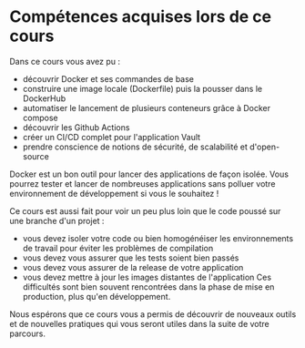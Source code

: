 # Compétences acquises lors de ce cours

Dans ce cours vous avez pu :

- découvrir Docker et ses commandes de base
- construire une image locale (Dockerfile) puis la pousser dans le DockerHub
- automatiser le lancement de plusieurs conteneurs grâce à Docker compose
- découvrir les Github Actions
- créer un CI/CD complet pour l'application Vault
- prendre conscience de notions de sécurité, de scalabilité et d'open-source


Docker est un bon outil pour lancer des applications de façon isolée. Vous pourrez tester et lancer de nombreuses applications sans polluer votre environnement de développement si vous le souhaitez !  

Ce cours est  aussi fait pour voir un peu plus loin que le code poussé sur une branche d'un projet :

- vous devez isoler votre code ou bien homogénéiser les environnements de travail pour éviter les problèmes de compilation
- vous devez vous assurer que les tests soient bien passés
- vous devez vous assurer de la release de votre application
- vous devez mettre à jour les images distantes de l'application
Ces difficultés sont bien souvent rencontrées dans la phase de mise en production, plus qu'en développement.  

Nous espérons que ce cours vous a permis de découvrir de nouveaux outils et de nouvelles pratiques qui vous seront utiles dans la suite de votre parcours.    
